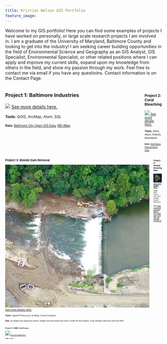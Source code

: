 ```yaml
---
title: Kristian Nelson GIS Portfolio
feature_image:
---
```


Welcome to my GIS portfolio! Here you can find some examples of projects I have worked on personally, or large scale research projects I am involved in. I am a graduate of the University of Maryland, Baltimore County and looking to get into the industry! I am seeking career building opportunities in the field of Environmental Science and Geography as an GIS Analyst, GIS Specialist, Environmental Specialist, or other related positions where I can apply and improve my current skills, expand upon my knowledge from others in the field, and show my passion through my work. Feel free to contact me via email if you have any questioins. Contact information is on the Contact Page. 

<!--This is the first row of projects -->
<div style="display:table-row; width:100%; table-layout: fixed">
<div style="display: table-cell; width:700px; margin-right:10px" markdown="1">
 
### Project 1: Baltimore Industries

<kbd><img src="https://KristianNelson.github.io/project1/p1photo.png" /></kbd>
[See more details here.](https://kristiannelson.github.io/project1/project_1.html)

<small>__Tools:__ QGIS, ArcMap, Atom, SQL
 
<small>__Data:__ [Baltimore City Open GIS Data](http://gis-baltimore.opendata.arcgis.com/),
 [MD iMap](https://imap.maryland.gov/Pages/lidar-dem-download-files.aspx)
 
</div>

<div style="display: table-cell; width:100px">&nbsp;	

</div>

<div style="display: table-cell; width:700px" markdown="1">

### Project 2: Coral Bleaching

<kbd><img src="https://KristianNelson.github.io/project2/p2photo.png" /></kbd>
[See more details here.](https://kristiannelson.github.io/project2/project2.html)

<small>__Tools:__ QGIS, Atom, Python, Markdown
 
<small>__Data:__ [Reef Base](http://www.reefbase.org/main.aspx),
[Natural Earth Data](https://www.naturalearthdata.com/downloads/50m-raster-data/)

</div>
</div>
<!--This is the second row of projects -->
<div style="display:table-row; width:100%; table-layout: fixed">
<div style="display: table-cell; width:700px; margin-right:3px" markdown="1">

### Project 3: Bloede Dam Removal

![](bloededam/dam2.png)
[See more details here.](https://KristianNelson.github.io/bloededam/bloededameproject.html)

<small>__Tools:__ Agisoft Photoscan, ArcMap, Cloud Compare
 
<small>__Data:__ All imagery was aquired by drones, imagery was processed and used to create the final outputs. Some elevation data was used from MGS.

</div>

<div style="display: table-cell; width:370px" markdown="1">

</div>

<div style="display: table-cell; width:700px" markdown="1">

### Project 4: Hawaii Housing Risk

![](finalproject/coverphoto.JPG)
[See more details here.](https://KristianNelson.github.io/finalproject/finalproject.html)

<small>__Tools__: QGIS, Python, SQL, ENVI, ArcMap, GeoDa, Markdown

<small>__Data__: [Hawaii Forest & Trail](https://www.hawaii-forest.com/volcano-eruption-update/), 
 [USGS Earth Explorer](https://earthexplorer.usgs.gov/), [DEM](http://www.soest.hawaii.edu/coasts/data/hawaii/dem.html), [Hawaii Guide](https://www.hawaii-guide.com/big-island/big-island-hawaii-maps), [Parcel Data](http://geoportal.hawaii.gov/datasets/1eb5fa03038d49cba930096ea67194e0_5), [Lava Flow Data](http://geoportal.hawaii.gov/datasets/volcano-lava-flow-hazard-zones), [Fire Risk Data](http://geoportal.hawaii.gov/datasets/fire-risk-areas)
 
</div>
</div>
<div style="display:table-row; width:100%; table-layout: fixed">
<div style="display: table-cell; width:700px; margin-right:3px" markdown="1">

### Project 5: UMBC Soil Erosion

![](soilerosion/soilcover.png)
[See more details here.](https://KristianNelson.github.io/soilerosion/soilerosion.html)

<small>__Tools__: ArcMap

</div>

<div style="display: table-cell; width:370px" markdown="1">
